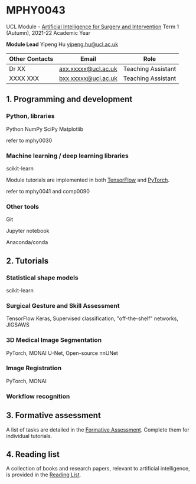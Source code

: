 # MPHY0043
UCL Module - [Artificial Intelligence for Surgery and Intervention](https://ucl.reportlab.com/modules/MPHY0043/pdf/)
Term 1 (Autumn), 2021-22 Academic Year


**Module Lead** Yipeng Hu <yipeng.hu@ucl.ac.uk>

|**Other Contacts**   | Email                       | Role           |
|---------------------|-----------------------------|----------------|
|Dr XX                | <axx.xxxxx@ucl.ac.uk>       | Teaching Assistant |
|XXXX XXX             | <bxx.xxxxx@ucl.ac.uk>       | Teaching Assistant |


## 1. Programming and development

### Python, libraries 
Python
NumPy
SciPy
Matplotlib

refer to mphy0030

### Machine learning / deep learning libraries
scikit-learn

Module tutorials are implemented in both [TensorFlow](https://www.tensorflow.org/) and [PyTorch](https://pytorch.org/). 

refer to mphy0041 and comp0090

### Other tools
Git

Jupyter notebook

Anaconda/conda



## 2. Tutorials

### Statistical shape models
scikit-learn 

### Surgical Gesture and Skill Assessment
TensorFlow Keras, Supervised classification, "off-the-shelf" networks, JIGSAWS


### 3D Medical Image Segmentation
PyTorch, MONAI U-Net, Open-source nnUNet

### Image Registration
PyTorch, MONAI 

### Workflow recognition



## 3. Formative assessment
A list of tasks are detailed in the [Formative Assessment](docs/formative.md). Complete them for individual tutorials.

## 4. Reading list
A collection of books and research papers, relevant to artificial intelligence, is provided in the [Reading List](docs/reading.md).